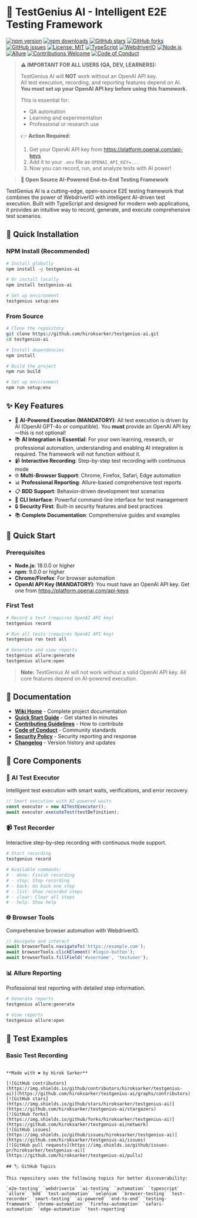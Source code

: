 # 🤖 TestGenius AI - Intelligent E2E Testing Framework

[![npm version](https://img.shields.io/npm/v/testgenius-ai.svg)](https://www.npmjs.com/package/testgenius-ai)
[![npm downloads](https://img.shields.io/npm/dm/testgenius-ai.svg)](https://www.npmjs.com/package/testgenius-ai)
[![GitHub stars](https://img.shields.io/github/stars/hiroksarker/testgenius-ai.svg)](https://github.com/hiroksarker/testgenius-ai/stargazers)
[![GitHub forks](https://img.shields.io/github/forks/hiroksarker/testgenius-ai.svg)](https://github.com/hiroksarker/testgenius-ai/network)
[![GitHub issues](https://img.shields.io/github/issues/hiroksarker/testgenius-ai.svg)](https://github.com/hiroksarker/testgenius-ai/issues)
[![License: MIT](https://img.shields.io/badge/License-MIT-yellow.svg)](https://opensource.org/licenses/MIT)
[![TypeScript](https://img.shields.io/badge/TypeScript-007ACC?style=flat&logo=typescript&logoColor=white)](https://www.typescriptlang.org/)
[![WebdriverIO](https://img.shields.io/badge/WebdriverIO-4.0.0+-green.svg)](https://webdriver.io/)
[![Node.js](https://img.shields.io/badge/Node.js-18.0.0+-green.svg)](https://nodejs.org/)
[![Allure](https://img.shields.io/badge/Allure-Reporting-blue.svg)](https://docs.qameta.io/allure/)
[![Contributions Welcome](https://img.shields.io/badge/contributions-welcome-brightgreen.svg?style=flat)](CONTRIBUTING.md)
[![Code of Conduct](https://img.shields.io/badge/code%20of%20conduct-1.0.0-ff69b4.svg)](CODE_OF_CONDUCT.md)

> **⚠️ IMPORTANT FOR ALL USERS (QA, DEV, LEARNERS):**
>
> TestGenius AI will **NOT** work without an OpenAI API key.  
> All test execution, recording, and reporting features depend on AI.  
> **You must set up your OpenAI API key before using this framework.**
>
> This is essential for:
> - QA automation
> - Learning and experimentation
> - Professional or research use
>
> 👉 **Action Required:**  
> 1. Get your OpenAI API key from https://platform.openai.com/api-keys  
> 2. Add it to your `.env` file as `OPENAI_API_KEY=...`  
> 3. Now you can record, run, and analyze tests with AI power!

> **🚀 Open Source AI-Powered End-to-End Testing Framework**

TestGenius AI is a cutting-edge, open-source E2E testing framework that combines the power of WebdriverIO with intelligent AI-driven test execution. Built with TypeScript and designed for modern web applications, it provides an intuitive way to record, generate, and execute comprehensive test scenarios.

## 🚀 Quick Installation

### NPM Install (Recommended)

```bash
# Install globally
npm install -g testgenius-ai

# Or install locally
npm install testgenius-ai

# Set up environment
testgenius setup:env
```

### From Source

```bash
# Clone the repository
git clone https://github.com/hiroksarker/testgenius-ai.git
cd testgenius-ai

# Install dependencies
npm install

# Build the project
npm run build

# Set up environment
npm run setup:env
```

## ✨ Key Features

- 🤖 **AI-Powered Execution (MANDATORY)**: All test execution is driven by AI (OpenAI GPT-4o or compatible). You **must** provide an OpenAI API key—this is not optional!
- 📚 **AI Integration is Essential**: For your own learning, research, or professional automation, understanding and enabling AI integration is required. The framework will not function without it.
- 📹 **Interactive Recording**: Step-by-step test recording with continuous mode
- 🌐 **Multi-Browser Support**: Chrome, Firefox, Safari, Edge automation
- 📊 **Professional Reporting**: Allure-based comprehensive test reports
- 📋 **BDD Support**: Behavior-driven development test scenarios
- 🔧 **CLI Interface**: Powerful command-line interface for test management
- 🔒 **Security First**: Built-in security features and best practices
- 📚 **Complete Documentation**: Comprehensive guides and examples

## 🚀 Quick Start

### Prerequisites

- **Node.js**: 18.0.0 or higher
- **npm**: 9.0.0 or higher
- **Chrome/Firefox**: For browser automation
- **OpenAI API Key (MANDATORY)**: You must have an OpenAI API key. Get one from https://platform.openai.com/api-keys

### First Test

```bash
# Record a test (requires OpenAI API key)
testgenius record

# Run all tests (requires OpenAI API key)
testgenius run test all

# Generate and view reports
testgenius allure:generate
testgenius allure:open
```

> **Note:** TestGenius AI will not work without a valid OpenAI API key. All core features depend on AI-powered execution.

## 📖 Documentation

- **[Wiki Home](WIKI_HOME.md)** - Complete project documentation
- **[Quick Start Guide](QUICKSTART.md)** - Get started in minutes
- **[Contributing Guidelines](CONTRIBUTING.md)** - How to contribute
- **[Code of Conduct](CODE_OF_CONDUCT.md)** - Community standards
- **[Security Policy](SECURITY.md)** - Security reporting and response
- **[Changelog](CHANGELOG.md)** - Version history and updates

## 🎯 Core Components

### 🤖 AI Test Executor
Intelligent test execution with smart waits, verifications, and error recovery.

```typescript
// Smart execution with AI-powered waits
const executor = new AITestExecutor();
await executor.executeTest(testDefinition);
```

### 📹 Test Recorder
Interactive step-by-step recording with continuous mode support.

```bash
# Start recording
testgenius record

# Available commands:
# - done: Finish recording
# - stop: Stop recording
# - back: Go back one step
# - list: Show recorded steps
# - clear: Clear all steps
# - help: Show help
```

### 🌐 Browser Tools
Comprehensive browser automation with WebdriverIO.

```typescript
// Navigate and interact
await browserTools.navigateTo('https://example.com');
await browserTools.clickElement('#login-button');
await browserTools.fillField('#username', 'testuser');
```

### 📊 Allure Reporting
Professional test reporting with detailed step information.

```bash
# Generate reports
testgenius allure:generate

# View reports
testgenius allure:open
```

## 🧪 Test Examples

### Basic Test Recording

```

**Made with ❤️ by Hirok Sarker**

[![GitHub contributors](https://img.shields.io/github/contributors/hiroksarker/testgenius-ai)](https://github.com/hiroksarker/testgenius-ai/graphs/contributors)
[![GitHub stars](https://img.shields.io/github/stars/hiroksarker/testgenius-ai)](https://github.com/hiroksarker/testgenius-ai/stargazers)
[![GitHub forks](https://img.shields.io/github/forks/hiroksarker/testgenius-ai)](https://github.com/hiroksarker/testgenius-ai/network)
[![GitHub issues](https://img.shields.io/github/issues/hiroksarker/testgenius-ai)](https://github.com/hiroksarker/testgenius-ai/issues)
[![GitHub pull requests](https://img.shields.io/github/issues-pr/hiroksarker/testgenius-ai)](https://github.com/hiroksarker/testgenius-ai/pulls)

## 🏷️ GitHub Topics

This repository uses the following topics for better discoverability:

`e2e-testing` `webdriverio` `ai-testing` `automation` `typescript` `allure` `bdd` `test-automation` `selenium` `browser-testing` `test-recorder` `smart-testing` `ai-powered` `end-to-end` `testing-framework` `chrome-automation` `firefox-automation` `safari-automation` `edge-automation` `test-reporting`